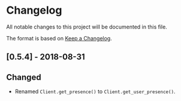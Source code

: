 # Changelog
All notable changes to this project will be documented in this file.

The format is based on [Keep a Changelog](http://keepachangelog.com/en/1.0.0/).

## [0.5.4] - 2018-08-31
## Changed
- Renamed `Client.get_presence()` to `Client.get_user_presence()`.
